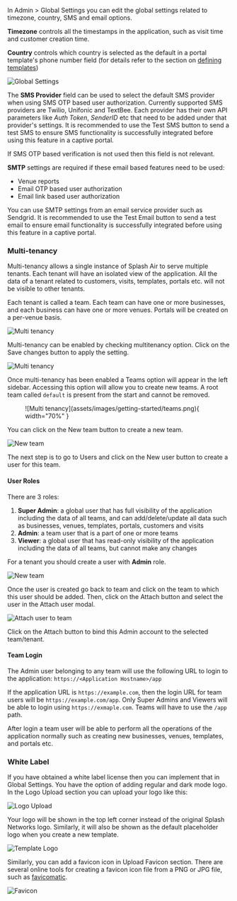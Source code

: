 In Admin > Global Settings you can edit the global settings related to timezone, country, SMS and email options.

**Timezone** controls all the timestamps in the application, such as visit time and customer creation time.

**Country** controls which country is selected as the default in a portal template's phone number field (for details refer to the section on [defining templates](defining-templates.md))

![Global Settings](assets/images/global-settings/global-settings.png)

The **SMS Provider** field can be used to select the default SMS provider when using SMS OTP based user authorization. Currently supported SMS providers are Twilio, Unifonic and TextBee. Each provider has their own API parameters like _Auth Token_, _SenderID_ etc that need to be added under that provider's settings. It is recommended to use the Test SMS button to send a test SMS to ensure SMS functionality is successfully integrated before using this feature in a captive portal.

If SMS OTP based verification is not used then this field is not relevant.

**SMTP** settings are required if these email based features need to be used:

 - Venue reports
 - Email OTP based user authorization
 - Email link based user authorization

You can use SMTP settings from an email service provider such as Sendgrid. It is recommended to use the Test Email button to send a test email to ensure email functionality is successfully integrated before using this feature in a captive portal.

### Multi-tenancy

Multi-tenancy allows a single instance of Splash Air to serve multiple tenants. Each tenant will have an isolated view of the application. All the data of a tenant related to customers, visits, templates, portals etc. will not be visible to other tenants.

Each tenant is called a team. Each team can have one or more businesses, and each business can have one or more venues. Portals will be created on a per-venue basis.

![Multi tenancy](assets/images/global-settings/team-diagram.png)

Multi-tenancy can be enabled by checking multitenancy option. Click on the Save changes button to apply the setting.

![Multi tenancy](assets/images/global-settings/multi-tenancy.png)

Once multi-tenancy has been enabled a Teams option will appear in the left sidebar. Accessing this option will allow you to create new teams. A root team called `default` is present from the start and cannot be removed.

<figure markdown="span">
  ![Multi tenancy](assets/images/getting-started/teams.png){ width="70%" }
</figure>

You can click on the New team button to create a new team.

![New team](assets/images/global-settings/new-team.png)

The next step is to go to Users and click on the New user button to create a user for this team. 

#### User Roles

There are 3 roles:

1. **Super Admin**: a global user that has full visibility of the application including the data of all teams, and can add/delete/update all data such as businesses, venues, templates, portals, customers and visits
2. **Admin**: a team user that is a part of one or more teams
3. **Viewer**: a global user that has read-only visibility of the application including the data of all teams, but cannot make any changes

For a tenant you should create a user with **Admin** role.

![New team](assets/images/global-settings/new-user.png)

Once the user is created go back to team and click on the team to which this user should be added. Then, click on the Attach button and select the user in the Attach user modal.

![Attach user to team](assets/images/global-settings/attach-user.png)

Click on the Attach button to bind this Admin account to the selected team/tenant.

#### Team Login

The Admin user belonging to any team will use the following URL to login to the application: `https://<Application Hostname>/app`

If the application URL is `https://example.com`, then the login URL for team users will be `https://example.com/app`. Only Super Admins and Viewers will be able to login using `https://exmaple.com`. Teams will have to use the `/app` path.

After login a team user will be able to perform all the operations of the application normally such as creating new businesses, venues, templates, and portals etc.

### White Label

If you have obtained a white label license then you can implement that in Global Settings. You have the option of adding regular and dark mode logo. In the Logo Upload section you can upload your logo like this:

![Logo Upload](assets/images/global-settings/logo-upload.png)

Your logo will be shown in the top left corner instead of the original Splash Networks logo. Similarly, it will also be shown as the default placeholder logo when you create a new template.

![Template Logo](assets/images/global-settings/template-logo.png)

Similarly, you can add a favicon icon in Upload Favicon section. There are several online tools for creating a favicon icon file from a PNG or JPG file, such as [favicomatic](https://favicomatic.com/).

![Favicon](assets/images/global-settings/favicon.png)


